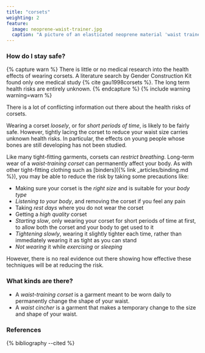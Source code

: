 ```yaml
---
title: "corsets"
weighting: 2
feature:
  image: neoprene-waist-trainer.jpg
  caption: "A picture of an elasticated neoprene material 'waist trainer' type corset garment, with hook & loop and zip fasteners"
---
```


### How do I stay safe?

{% capture warn %}
There is little or no medical research into the health effects of wearing corsets. A literature search by Gender Construction Kit found only one medical study {% cite gau1998corsets %}. The long term health risks are entirely unknown.
{% endcapture %}
{% include warning warning=warn %}

There is a lot of conflicting information out there about the health risks of corsets.

Wearing a corset *loosely*, or for *short periods of time*, is likely to be fairly safe. However, tightly lacing the corset to reduce your waist size carries unknown health risks. In particular, the effects on young people whose bones are still developing has not been studied.

Like many tight-fitting garments, corsets can *restrict breathing*. Long-term wear of a *waist-training corset* can permanently affect your body. As with other tight-fitting clothing such as [binders]({% link _articles/binding.md %}), you may be able to reduce the risk by taking some precautions like:
* Making sure your corset is the *right size* and is suitable for your *body type*
* *Listening to your body*, and removing the corset if you feel any pain
* Taking *rest days* where you do not wear the corset
* Getting a *high quality* corset
* *Starting slow*, only wearing your corset for short periods of time at first, to allow both the corset and your body to get used to it
* *Tightening slowly*, wearing it slightly tighter each time, rather than immediately wearing it as tight as you can stand
* *Not wearing* it while *exercising* or *sleeping*

However, there is no real evidence out there showing how effective these techniques will be at reducing the risk.

### What kinds are there?

* A *waist-training corset* is a garment meant to be worn daily to permanently change the shape of your waist.
* A *waist cincher* is a garment that makes a temporary change to the size and shape of your waist.

### References

{% bibliography --cited %}
